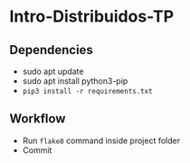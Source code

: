 # Intro-Distribuidos-TP


## Dependencies

- sudo apt update
- sudo apt install python3-pip
- `pip3 install -r requirements.txt`

## Workflow

- Run `flake8` command inside project folder
- Commit
